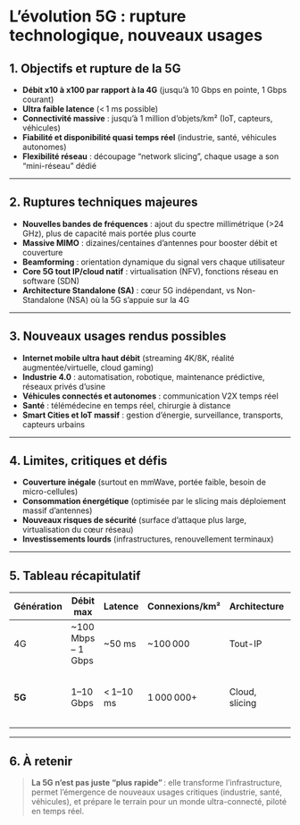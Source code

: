 # L’évolution 5G : rupture technologique, nouveaux usages

## 1. Objectifs et rupture de la 5G

* **Débit x10 à x100 par rapport à la 4G** (jusqu’à 10 Gbps en pointe, 1 Gbps courant)
* **Ultra faible latence** (< 1 ms possible)
* **Connectivité massive** : jusqu’à 1 million d’objets/km² (IoT, capteurs, véhicules)
* **Fiabilité et disponibilité quasi temps réel** (industrie, santé, véhicules autonomes)
* **Flexibilité réseau** : découpage “network slicing”, chaque usage a son “mini-réseau” dédié

---

## 2. Ruptures techniques majeures

* **Nouvelles bandes de fréquences** : ajout du spectre millimétrique (>24 GHz), plus de capacité mais portée plus courte
* **Massive MIMO** : dizaines/centaines d’antennes pour booster débit et couverture
* **Beamforming** : orientation dynamique du signal vers chaque utilisateur
* **Core 5G tout IP/cloud natif** : virtualisation (NFV), fonctions réseau en software (SDN)
* **Architecture Standalone (SA)** : cœur 5G indépendant, vs Non-Standalone (NSA) où la 5G s’appuie sur la 4G

---

## 3. Nouveaux usages rendus possibles

* **Internet mobile ultra haut débit** (streaming 4K/8K, réalité augmentée/virtuelle, cloud gaming)
* **Industrie 4.0** : automatisation, robotique, maintenance prédictive, réseaux privés d’usine
* **Véhicules connectés et autonomes** : communication V2X temps réel
* **Santé** : télémédecine en temps réel, chirurgie à distance
* **Smart Cities et IoT massif** : gestion d’énergie, surveillance, transports, capteurs urbains

---

## 4. Limites, critiques et défis

* **Couverture inégale** (surtout en mmWave, portée faible, besoin de micro-cellules)
* **Consommation énergétique** (optimisée par le slicing mais déploiement massif d’antennes)
* **Nouveaux risques de sécurité** (surface d’attaque plus large, virtualisation du cœur réseau)
* **Investissements lourds** (infrastructures, renouvellement terminaux)

---

## 5. Tableau récapitulatif

| Génération | Débit max           | Latence   | Connexions/km² | Architecture   | Usages clés                      |
| ---------- | ------------------- | --------- | -------------- | -------------- | -------------------------------- |
| 4G         | \~100 Mbps – 1 Gbps | \~50 ms   | \~100 000      | Tout-IP        | Vidéo, web, app mobile           |
| **5G**     | 1–10 Gbps           | < 1–10 ms | 1 000 000+     | Cloud, slicing | IoT massif, VR/AR, Industrie 4.0 |

---

## 6. À retenir

> **La 5G n’est pas juste “plus rapide”** : elle transforme l’infrastructure, permet l’émergence de nouveaux usages critiques (industrie, santé, véhicules), et prépare le terrain pour un monde ultra-connecté, piloté en temps réel.

